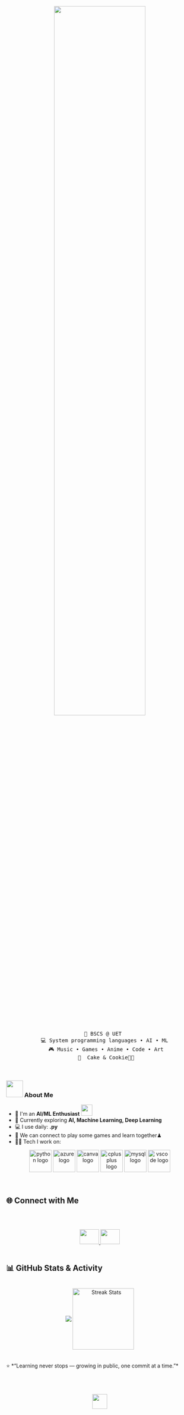 <div align="center">
<img src="https://readme-typing-svg.demolab.com?font=Inconsolata&weight=500&size=50&duration=4000&pause=300&color=A7A459&center=true&vCenter=true&multiline=true&repeat=false&random=false&width=1300&height=140&lines=Hello+;I'm+Muhammad+Hamza+a+tech+goblin+%E2%9C%A9" width="70%" />
<br><br>
<pre>
    💼 BSCS @ UET  
    💻 System programming languages • AI • ML 
    🎮 Music • Games • Anime • Code • Art
    🐰  Cake & Cookie🐤🐥
</pre>
</div>
<br>

### <img src="https://github.com/TheDudeThatCode/TheDudeThatCode/blob/master/Assets/Developer.gif" width="45" /> About Me
- 🏦 I'm an **AI/ML Enthusiast** <img src="https://media.giphy.com/media/WUlplcMpOCEmTGBtBW/giphy.gif" width="30">  
- 📝 Currently exploring **AI, Machine Learning, Deep Learning**  
- 💻 I use daily: **.py**  
- 👯 We can connect to play some games and learn together♟
- 🧑‍💻 Tech I work on:  
<p align="center">
  <img src="https://skillicons.dev/icons?i=py" height="60" alt="python logo" />
  <img src="https://cdn.jsdelivr.net/gh/devicons/devicon/icons/azure/azure-original.svg" height="60" alt="azure logo" />
  <img src="https://cdn.jsdelivr.net/gh/devicons/devicon/icons/canva/canva-original.svg" height="60" alt="canva logo" />
  <img src="https://cdn.jsdelivr.net/gh/devicons/devicon/icons/cplusplus/cplusplus-original.svg" height="60" alt="cplusplus logo" />
  <img src="https://cdn.jsdelivr.net/gh/devicons/devicon/icons/mysql/mysql-original.svg" height="60" alt="mysql logo" />
  <img src="https://cdn.jsdelivr.net/gh/devicons/devicon/icons/vscode/vscode-original.svg" height="60" alt="vscode logo" />
</p>

<br>

## 🌐 Connect with Me  
<br><br>
<div align="center">
  <a href="https://www.linkedin.com/in/muhammad-hamza-dev/" >
    <img src="https://raw.githubusercontent.com/maurodesouza/profile-readme-generator/master/src/assets/icons/social/linkedin/default.svg" width="52" height="40"  />
  </a>
  <a href="https://linktr.ee/muhammadhamzadev" >
    <img src="https://raw.githubusercontent.com/maurodesouza/profile-readme-generator/master/src/assets/icons/social/linktree/default.svg" width="52" height="40"  />
  </a>
</div>
<br>


## 📊 GitHub Stats & Activity  
<br>
<div align="center">
  <img align="center" src="https://github-readme-stats.vercel.app/api?username=buildsbyhamza&count_private=true&show_icons=true&line_height=20&title_color=7A7ADB&icon_color=2234AE&text_color=D3D3D3&bg_color=0,000000,130F40" />
  
  <img align="center" src="https://github-readme-streak-stats.herokuapp.com?user=buildsbyhamza&hide_title=false&background=0,000000,130F40&ring=7A7ADB&fire=7A7ADB&currStreakNum=FFFFFF&sideNums=FFFFFF&currStreakLabel=FFFFFF&sideLabels=FFFFFF&dates=FFFFFF" alt="Streak Stats" height="165" />
</div>
<br>
<br>
⭐️ *“Learning never stops — growing in public, one commit at a time.”*  

<br><br>
<div align="center">
<img src="https://raw.githubusercontent.com/innng/innng/master/assets/kyubey.gif" height="40" />
<br><br></div>


